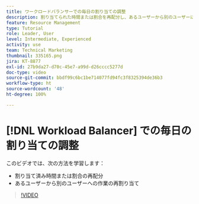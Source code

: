 ```yaml
---
title: ワークロードバランサーでの毎日の割り当ての調整
description: 割り当てられた時間または割合を再配分し、あるユーザーから別のユーザーに作業を再割り当てする方法を説明します。
feature: Resource Management
type: Tutorial
role: Leader, User
level: Intermediate, Experienced
activity: use
team: Technical Marketing
thumbnail: 335165.png
jira: KT-8877
exl-id: 27b9da27-d70c-45e7-a99d-d26cccc5277d
doc-type: video
source-git-commit: bbdf99c6bc1be714077fd94fc3f8325394de36b3
workflow-type: ht
source-wordcount: '48'
ht-degree: 100%

---
```


# [!DNL Workload Balancer] での毎日の割り当ての調整

このビデオでは、次の方法を学習します：

* 割り当て済み時間または割合の再配分
* あるユーザーから別のユーザーへの作業の再割り当て


>[!VIDEO](https://video.tv.adobe.com/v/335165/?quality=12&learn=on&enablevpops=1)
